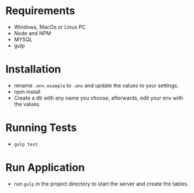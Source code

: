 # Requirements
- Windows, MacOs or Linux PC
- Node and NPM
- MYSQL
- gulp

# Installation
- rename `.env.example` to `.env` and update the values to your settings.
- npm install
- Create a db with any name you choose, afterwards, edit your env with the values.

# Running Tests
- `gulp test`

# Run Application
- run `gulp` in the project directory to start the server and create the tables.
